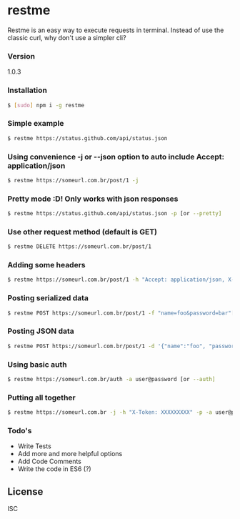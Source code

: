 # restme

Restme is an easy way to execute requests in terminal. Instead of use the classic curl, why don't use a simpler cli?

### Version
1.0.3
### Installation
```sh
$ [sudo] npm i -g restme
```
### Simple example
```sh
$ restme https://status.github.com/api/status.json
```
### Using convenience -j or --json option to auto include Accept: application/json
```sh
$ restme https://someurl.com.br/post/1 -j
```
### Pretty mode :D! Only works with json responses
```sh
$ restme https://status.github.com/api/status.json -p [or --pretty]
```
### Use other request method (default is GET)
```sh
$ restme DELETE https://someurl.com.br/post/1
```
### Adding some headers
```sh
$ restme https://someurl.com.br/post/1 -h "Accept: application/json, X-Token: XXXXXXXXXX" [or --header]
```
### Posting serialized data
```sh
$ restme POST https://someurl.com.br/post/1 -f "name=foo&password=bar"[or --form]
```
### Posting JSON data
```sh
$ restme POST https://someurl.com.br/post/1 -d '{"name":"foo", "password": "bar" }'[or --data]
```
### Using basic auth
```sh
$ restme https://someurl.com.br/auth -a user@password [or --auth]
```
### Putting all together 
```sh
$ restme https://someurl.com.br -j -h "X-Token: XXXXXXXXX" -p -a user@password
```
### Todo's
 - Write Tests
 - Add more and more helpful options
 - Add Code Comments
 - Write the code in ES6 (?)

License
----
ISC
